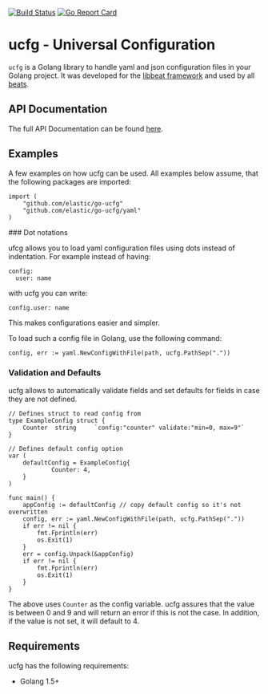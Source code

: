 [![Build
Status](https://travis-ci.org/elastic/go-ucfg.svg?branch=master)](https://travis-ci.org/elastic/go-ucfg)
[![Go Report
Card](https://goreportcard.com/badge/github.com/elastic/go-ucfg)](https://goreportcard.com/report/github.com/elastic/go-ucfg)


# ucfg - Universal Configuration

`ucfg` is a Golang library to handle yaml and json configuration files in your Golang project. It was developed for the [libbeat framework](https://github.com/wangjia184/beats/tree/master/libbeat) and used by all [beats](https://github.com/elastic/beats).


## API Documentation

The full API Documentation can be found [here](https://godoc.org/github.com/elastic/go-ucfg).

## Examples

A few examples on how ucfg can be used. All examples below assume, that the following packages are imported:

```
import (
	"github.com/elastic/go-ucfg"
	"github.com/elastic/go-ucfg/yaml"
)
```


### Dot notations

ufcg allows you to load yaml configuration files using dots instead of indentation. For example instead of having:

```
config:
  user: name
```

with ucfg you can write:

```
config.user: name
```

This makes configurations easier and simpler.

To load such a config file in Golang, use the following command:

```
config, err := yaml.NewConfigWithFile(path, ucfg.PathSep("."))
```



### Validation and Defaults

ucfg allows to automatically validate fields and set defaults for fields in case they are not defined.


```
// Defines struct to read config from
type ExampleConfig struct {
    Counter  string 	`config:"counter" validate:"min=0, max=9"`
}

// Defines default config option
var (
    defaultConfig = ExampleConfig{
		    Counter: 4,
    }
)

func main() {
    appConfig := defaultConfig // copy default config so it's not overwritten
    config, err := yaml.NewConfigWithFile(path, ucfg.PathSep("."))
    if err != nil {
        fmt.Fprintln(err)
        os.Exit(1)
    }
    err = config.Unpack(&appConfig)
    if err != nil {
        fmt.Fprintln(err)
        os.Exit(1)
    }
}
```

The above uses `Counter` as the config variable. ucfg assures that the value is between 0 and 9 and will return an error if this is not the case. In addition, if the value is not set, it will default to 4.


## Requirements

ucfg has the following requirements:

* Golang 1.5+
